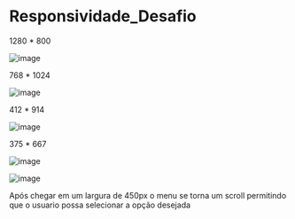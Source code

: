 # Responsividade_Desafio

1280 * 800

![image](https://github.com/gabrielarebeca/Responsividade_Desafio/assets/110422932/c8866376-73fa-4122-a3d5-1b95ab992f29)

768 * 1024

![image](https://github.com/gabrielarebeca/Responsividade_Desafio/assets/110422932/7e9a1136-366e-42a5-94d5-c3fc7b665a58)

412 * 914

![image](https://github.com/gabrielarebeca/Responsividade_Desafio/assets/110422932/9006f514-0306-4a1e-9625-72ae178793d8)

375 * 667

![image](https://github.com/gabrielarebeca/Responsividade_Desafio/assets/110422932/67595321-1b10-4af1-b128-ea12e93022f5)

![image](https://github.com/gabrielarebeca/Responsividade_Desafio/assets/110422932/7ca6dd88-f0a8-40a0-8f76-e163c2887e7b)

Após chegar em um largura de 450px o menu se torna um scroll permitindo que o usuario possa selecionar a opção desejada

